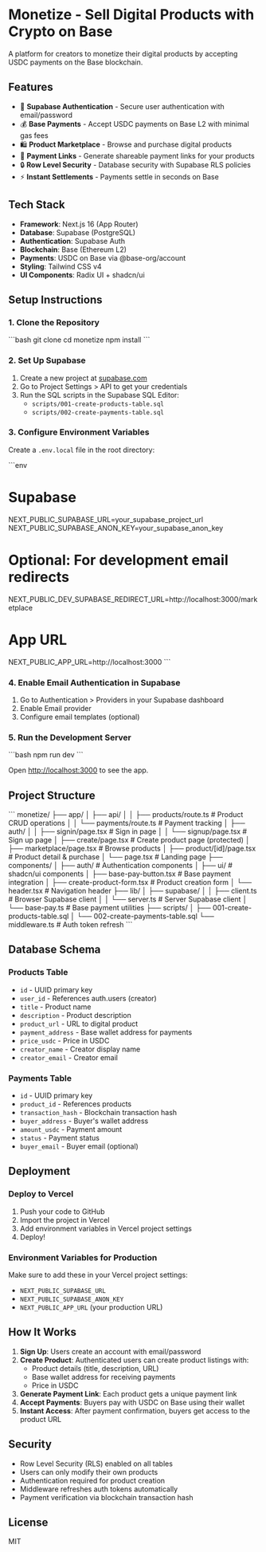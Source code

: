 # Monetize - Sell Digital Products with Crypto on Base

A platform for creators to monetize their digital products by accepting USDC payments on the Base blockchain.

## Features

- 🔐 **Supabase Authentication** - Secure user authentication with email/password
- 💰 **Base Payments** - Accept USDC payments on Base L2 with minimal gas fees
- 🛍️ **Product Marketplace** - Browse and purchase digital products
- 🔗 **Payment Links** - Generate shareable payment links for your products
- 🔒 **Row Level Security** - Database security with Supabase RLS policies
- ⚡ **Instant Settlements** - Payments settle in seconds on Base

## Tech Stack

- **Framework**: Next.js 16 (App Router)
- **Database**: Supabase (PostgreSQL)
- **Authentication**: Supabase Auth
- **Blockchain**: Base (Ethereum L2)
- **Payments**: USDC on Base via @base-org/account
- **Styling**: Tailwind CSS v4
- **UI Components**: Radix UI + shadcn/ui

## Setup Instructions

### 1. Clone the Repository

\`\`\`bash
git clone <your-repo-url>
cd monetize
npm install
\`\`\`

### 2. Set Up Supabase

1. Create a new project at [supabase.com](https://supabase.com)
2. Go to Project Settings > API to get your credentials
3. Run the SQL scripts in the Supabase SQL Editor:
   - `scripts/001-create-products-table.sql`
   - `scripts/002-create-payments-table.sql`

### 3. Configure Environment Variables

Create a `.env.local` file in the root directory:

\`\`\`env
# Supabase
NEXT_PUBLIC_SUPABASE_URL=your_supabase_project_url
NEXT_PUBLIC_SUPABASE_ANON_KEY=your_supabase_anon_key

# Optional: For development email redirects
NEXT_PUBLIC_DEV_SUPABASE_REDIRECT_URL=http://localhost:3000/marketplace

# App URL
NEXT_PUBLIC_APP_URL=http://localhost:3000
\`\`\`

### 4. Enable Email Authentication in Supabase

1. Go to Authentication > Providers in your Supabase dashboard
2. Enable Email provider
3. Configure email templates (optional)

### 5. Run the Development Server

\`\`\`bash
npm run dev
\`\`\`

Open [http://localhost:3000](http://localhost:3000) to see the app.

## Project Structure

\`\`\`
monetize/
├── app/
│   ├── api/
│   │   ├── products/route.ts    # Product CRUD operations
│   │   └── payments/route.ts    # Payment tracking
│   ├── auth/
│   │   ├── signin/page.tsx      # Sign in page
│   │   └── signup/page.tsx      # Sign up page
│   ├── create/page.tsx          # Create product page (protected)
│   ├── marketplace/page.tsx     # Browse products
│   ├── product/[id]/page.tsx    # Product detail & purchase
│   └── page.tsx                 # Landing page
├── components/
│   ├── auth/                    # Authentication components
│   ├── ui/                      # shadcn/ui components
│   ├── base-pay-button.tsx      # Base payment integration
│   ├── create-product-form.tsx  # Product creation form
│   └── header.tsx               # Navigation header
├── lib/
│   ├── supabase/
│   │   ├── client.ts            # Browser Supabase client
│   │   └── server.ts            # Server Supabase client
│   └── base-pay.ts              # Base payment utilities
├── scripts/
│   ├── 001-create-products-table.sql
│   └── 002-create-payments-table.sql
└── middleware.ts                # Auth token refresh
\`\`\`

## Database Schema

### Products Table
- `id` - UUID primary key
- `user_id` - References auth.users (creator)
- `title` - Product name
- `description` - Product description
- `product_url` - URL to digital product
- `payment_address` - Base wallet address for payments
- `price_usdc` - Price in USDC
- `creator_name` - Creator display name
- `creator_email` - Creator email

### Payments Table
- `id` - UUID primary key
- `product_id` - References products
- `transaction_hash` - Blockchain transaction hash
- `buyer_address` - Buyer's wallet address
- `amount_usdc` - Payment amount
- `status` - Payment status
- `buyer_email` - Buyer email (optional)

## Deployment

### Deploy to Vercel

1. Push your code to GitHub
2. Import the project in Vercel
3. Add environment variables in Vercel project settings
4. Deploy!

### Environment Variables for Production

Make sure to add these in your Vercel project settings:
- `NEXT_PUBLIC_SUPABASE_URL`
- `NEXT_PUBLIC_SUPABASE_ANON_KEY`
- `NEXT_PUBLIC_APP_URL` (your production URL)

## How It Works

1. **Sign Up**: Users create an account with email/password
2. **Create Product**: Authenticated users can create product listings with:
   - Product details (title, description, URL)
   - Base wallet address for receiving payments
   - Price in USDC
3. **Generate Payment Link**: Each product gets a unique payment link
4. **Accept Payments**: Buyers pay with USDC on Base using their wallet
5. **Instant Access**: After payment confirmation, buyers get access to the product URL

## Security

- Row Level Security (RLS) enabled on all tables
- Users can only modify their own products
- Authentication required for product creation
- Middleware refreshes auth tokens automatically
- Payment verification via blockchain transaction hash

## License

MIT
